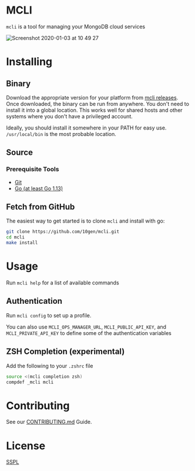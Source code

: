 # MCLI

`mcli` is a tool for managing your MongoDB cloud services

![Screenshot 2020-01-03 at 10 49 27](https://user-images.githubusercontent.com/461027/71719742-2e0dc000-2e17-11ea-885c-385a80aea95a.png)

# Installing
## Binary
Download the appropriate version for your platform from [mcli releases](https://github.com/10gen/mcli/releases). 
Once downloaded, the binary can be run from anywhere.
You don't need to install it into a global location. 
This works well for shared hosts and other systems where you don't have a privileged account.

Ideally, you should install it somewhere in your PATH for easy use. `/usr/local/bin` is the most probable location.

## Source 

### Prerequisite Tools 
- [Git](https://git-scm.com/)
- [Go (at least Go 1.13)](https://golang.org/dl/)

## Fetch from GitHub 
The easiest way to get started is to clone `mcli` and install with go:

```bash
git clone https://github.com/10gen/mcli.git
cd mcli
make install
```

# Usage

Run `mcli help` for a list of available commands

## Authentication
Run `mcli config` to set up a profile.

You can also use `MCLI_OPS_MANAGER_URL`, `MCLI_PUBLIC_API_KEY`, and `MCLI_PRIVATE_API_KEY` to define some of the authentication variables

## ZSH Completion (experimental)
Add the following to your `.zshrc` file

```bash
source <(mcli completion zsh)
compdef _mcli mcli
```

# Contributing

See our [CONTRIBUTING.md](CONTRIBUTING.md) Guide.

# License

[SSPL](LICENSE)
